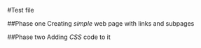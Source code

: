 #Test file

##Phase one
Creating _simple_ web page with links and subpages

##Phase two
Adding _CSS_ code to it
